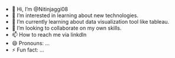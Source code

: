 - 👋 Hi, I’m @Nitinjaggi08
- 👀 I’m interested in learning about new technologies.
- 🌱 I’m currently learning about data visualization tool like tableau.
- 💞️ I’m looking to collaborate on my own skills.
- 📫 How to reach me via linkdln
- 😄 Pronouns: ...
- ⚡ Fun fact: ...

<!---
Nitinjaggi08/Nitinjaggi08 is a ✨ special ✨ repository because its `README.md` (this file) appears on your GitHub profile.
You can click the Preview link to take a look at your changes.
--->
